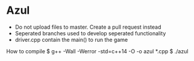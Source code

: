 # Azul
- Do not upload files to master. Create a pull request instead
- Seperated branches used to develop seperated functionality
- driver.cpp contain the main() to run the game

How to compile
 $ g++ -Wall -Werror -std=c++14 -O -o azul *.cpp
 $ ./azul

